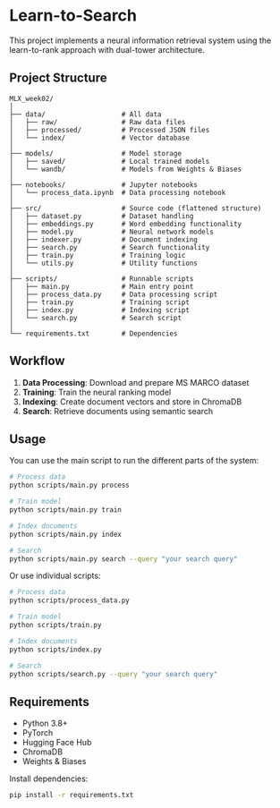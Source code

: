 # Learn-to-Search

This project implements a neural information retrieval system using the learn-to-rank approach with dual-tower architecture.

## Project Structure

```
MLX_week02/
│
├── data/                   # All data
│   ├── raw/                # Raw data files
│   ├── processed/          # Processed JSON files
│   └── index/              # Vector database
│
├── models/                 # Model storage 
│   ├── saved/              # Local trained models
│   └── wandb/              # Models from Weights & Biases
│
├── notebooks/              # Jupyter notebooks
│   └── process_data.ipynb  # Data processing notebook
│
├── src/                    # Source code (flattened structure)
│   ├── dataset.py          # Dataset handling
│   ├── embeddings.py       # Word embedding functionality
│   ├── model.py            # Neural network models
│   ├── indexer.py          # Document indexing
│   ├── search.py           # Search functionality
│   ├── train.py            # Training logic
│   └── utils.py            # Utility functions
│
├── scripts/                # Runnable scripts
│   ├── main.py             # Main entry point
│   ├── process_data.py     # Data processing script
│   ├── train.py            # Training script
│   ├── index.py            # Indexing script
│   └── search.py           # Search script
│
└── requirements.txt        # Dependencies
```

## Workflow

1. **Data Processing**: Download and prepare MS MARCO dataset
2. **Training**: Train the neural ranking model
3. **Indexing**: Create document vectors and store in ChromaDB
4. **Search**: Retrieve documents using semantic search

## Usage

You can use the main script to run the different parts of the system:

```bash
# Process data
python scripts/main.py process

# Train model
python scripts/main.py train

# Index documents
python scripts/main.py index

# Search
python scripts/main.py search --query "your search query"
```

Or use individual scripts:

```bash
# Process data
python scripts/process_data.py

# Train model
python scripts/train.py

# Index documents
python scripts/index.py

# Search
python scripts/search.py --query "your search query"
```

## Requirements

- Python 3.8+
- PyTorch
- Hugging Face Hub
- ChromaDB
- Weights & Biases

Install dependencies:

```bash
pip install -r requirements.txt
```